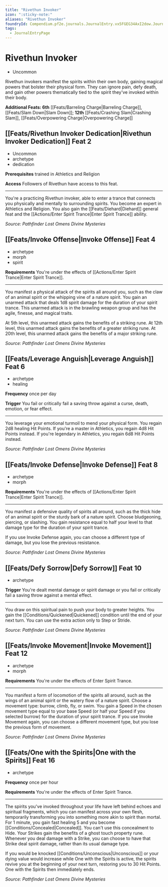```yaml
---
title: "Rivethun Invoker"
icon: ":sticky-note:"
aliases: "Rivethun Invoker"
foundryId: Compendium.pf2e.journals.JournalEntry.vx5FGEG34AxI2dow.JournalEntryPage.Svy85xtvHZaSsGaI
tags:
  - JournalEntryPage
---
```


# Rivethun Invoker
*   Uncommon

Rivethun invokers manifest the spirits within their own body, gaining magical powers that bolster their physical form. They can ignore pain, defy death, and gain other powers thematically tied to the spirit they've invoked within their body.

**Additional Feats: 6th** [[Feats/Barreling Charge|Barreling Charge]], [[Feats/Slam Down|Slam Down]]; **12th** [[Feats/Crashing Slam|Crashing Slam]], [[Feats/Overpowering Charge|Overpowering Charge]]

## [[Feats/Rivethun Invoker Dedication|Rivethun Invoker Dedication]] Feat 2

*   Uncommon
*   archetype
*   dedication

**Prerequisites** trained in Athletics and Religion

**Access** Followers of Rivethun have access to this feat.

* * *

You're a practicing Rivethun invoker, able to enter a trance that connects you physically and mentally to surrounding spirits. You become an expert in Athletics and Religion. You also gain the [[Feats/Diehard|Diehard]] general feat and the [[Actions/Enter Spirit Trance|Enter Spirit Trance]] ability.

_Source: Pathfinder Lost Omens Divine Mysteries_

## [[Feats/Invoke Offense|Invoke Offense]] Feat 4

*   archetype
*   morph
*   spirit

**Requirements** You're under the effects of [[Actions/Enter Spirit Trance|Enter Spirit Trance]].

* * *

You manifest a physical attack of the spirits all around you, such as the claw of an animal spirit or the whipping vine of a nature spirit. You gain an unarmed attack that deals 1d8 spirit damage for the duration of your spirit trance. This unarmed attack is in the brawling weapon group and has the agile, finesse, and magical traits.

At 5th level, this unarmed attack gains the benefits of a striking rune. At 12th level, this unarmed attack gains the benefits of a greater striking rune. At 20th level, this unarmed attack gains the benefits of a major striking rune.

_Source: Pathfinder Lost Omens Divine Mysteries_

## [[Feats/Leverage Anguish|Leverage Anguish]] Feat 6

*   archetype
*   healing

**Frequency** once per day

**Trigger** You fail or critically fail a saving throw against a curse, death, emotion, or fear effect.

* * *

You leverage your emotional turmoil to mend your physical form. You regain 2d8 healing Hit Points. If you're a master in Athletics, you regain 4d8 Hit Points instead. If you're legendary in Athletics, you regain 6d8 Hit Points instead.

_Source: Pathfinder Lost Omens Divine Mysteries_

## [[Feats/Invoke Defense|Invoke Defense]] Feat 8

*   archetype
*   morph

**Requirements** You're under the effects of [[Actions/Enter Spirit Trance|Enter Spirit Trance]].

* * *

You manifest a defensive quality of spirits all around, such as the thick hide of an animal spirit or the sturdy bark of a nature spirit. Choose bludgeoning, piercing, or slashing. You gain resistance equal to half your level to that damage type for the duration of your spirit trance.

If you use Invoke Defense again, you can choose a different type of damage, but you lose the previous resistance.

_Source: Pathfinder Lost Omens Divine Mysteries_

## [[Feats/Defy Sorrow|Defy Sorrow]] Feat 10

*   archetype

**Trigger** You're dealt mental damage or spirit damage or you fail or critically fail a saving throw against a mental effect.

* * *

You draw on this spiritual pain to push your body to greater heights. You gain the [[Conditions/Quickened|Quickened]] condition until the end of your next turn. You can use the extra action only to Step or Stride.

_Source: Pathfinder Lost Omens Divine Mysteries_

## [[Feats/Invoke Movement|Invoke Movement]] Feat 12

*   archetype
*   morph

**Requirements** You're under the effects of Enter Spirit Trance.

* * *

You manifest a form of locomotion of the spirits all around, such as the wings of an animal spirit or the watery flow of a nature spirit. Choose a movement type: burrow, climb, fly, or swim. You gain a Speed in the chosen movement type equal to your base Speed (or half your Speed if you selected burrow) for the duration of your spirit trance. If you use Invoke Movement again, you can choose a different movement type, but you lose the previous form of movement.

_Source: Pathfinder Lost Omens Divine Mysteries_

## [[Feats/One with the Spirits|One with the Spirits]] Feat 16

*   archetype

**Frequency** once per hour

**Requirements** You're under the effects of Enter Spirit Trance.

* * *

The spirits you've invoked throughout your life have left behind echoes and spiritual fragments, which you can manifest across your own flesh, temporarily transforming you into something more akin to spirit than mortal. For 1 minute, you gain fast healing 5 and you become [[Conditions/Concealed|Concealed]]. You can't use this concealment to Hide. Your Strikes gain the benefits of a ghost touch property rune. Whenever you deal damage with a Strike, you can choose to have that Strike deal spirit damage, rather than its usual damage type.

If you would be knocked [[Conditions/Unconscious|Unconscious]] or your dying value would increase while One with the Spirits is active, the spirits revive you at the beginning of your next turn, restoring you to 30 Hit Points. One with the Spirits then immediately ends.

_Source: Pathfinder Lost Omens Divine Mysteries_